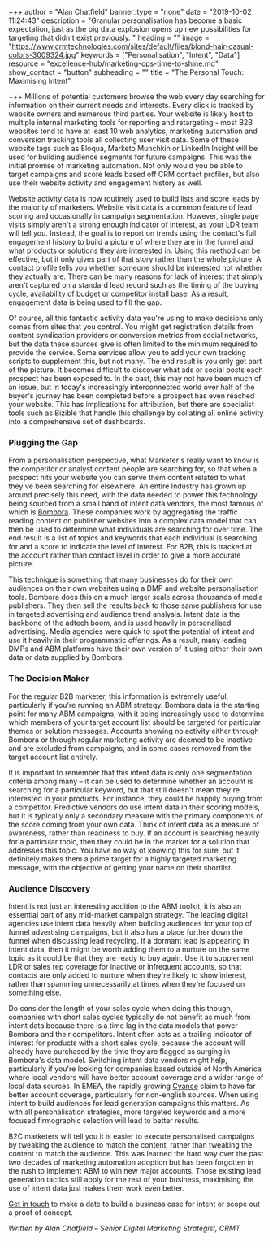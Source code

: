 +++
author = "Alan Chatfield"
banner_type = "none"
date = "2019-10-02 11:24:43"
description = "Granular personalisation has become a basic expectation, just as the big data explosion opens up new possibilities for targeting that didn't exist previously. "
heading = ""
image = "https://www.crmtechnologies.com/sites/default/files/blond-hair-casual-colors-3009324.jpg"
keywords = ["Personalisation", "Intent", "Data"]
resource = "excellence-hub/marketing-ops-time-to-shine.md"
show_contact = "button"
subheading = ""
title = "The Personal Touch: Maximising Intent"

+++
Millions of potential customers browse the web every day searching for information on their current needs and interests. Every click is tracked by website owners and numerous third parties. Your website is likely host to multiple internal marketing tools for reporting and retargeting - most B2B websites tend to have at least 10 web analytics, marketing automation and conversion tracking tools all collecting user visit data. Some of these website tags such as Eloqua, Marketo Munchkin or LinkedIn Insight will be used for building audience segments for future campaigns. This was the initial promise of marketing automation. Not only would you be able to target campaigns and score leads based off CRM contact profiles, but also use their website activity and engagement history as well.

Website activity data is now routinely used to build lists and score leads by the majority of marketers. Website visit data is a common feature of lead scoring and occasionally in campaign segmentation. However, single page visits simply aren't a strong enough indicator of interest, as your LDR team will tell you. Instead, the goal is to report on trends using the contact's full engagement history to build a picture of where they are in the funnel and what products or solutions they are interested in. Using this method can be effective, but it only gives part of that story rather than the whole picture. A contact profile tells you whether someone should be interested not whether they actually are. There can be many reasons for lack of interest that simply aren't captured on a standard lead record such as the timing of the buying cycle, availability of budget or competitor install base. As a result, engagement data is being used to fill the gap.

Of course, all this fantastic activity data you're using to make decisions only comes from sites that you control. You might get registration details from content syndication providers or conversion metrics from social networks, but the data these sources give is often limited to the minimum required to provide the service. Some services allow you to add your own tracking scripts to supplement this, but not many. The end result is you only get part of the picture. It becomes difficult to discover what ads or social posts each prospect has been exposed to. In the past, this may not have been much of an issue, but in today's increasingly interconnected world over half of the buyer's journey has been completed before a prospect has even reached your website. This has implications for attribution, but there are specialist tools such as Bizible that handle this challenge by collating all online activity into a comprehensive set of dashboards.

### Plugging the Gap

From a personalisation perspective, what Marketer's really want to know is the competitor or analyst content people are searching for, so that when a prospect hits your website you can serve them content related to what they've been searching for elsewhere. An entire Industry has grown up around precisely this need, with the data needed to power this technology being sourced from a small band of intent data vendors, the most famous of which is [Bombora](https://www.bombora.com/). These companies work by aggregating the traffic reading content on publisher websites into a complex data model that can then be used to determine what individuals are searching for over time. The end result is a list of topics and keywords that each individual is searching for and a score to indicate the level of interest. For B2B, this is tracked at the account rather than contact level in order to give a more accurate picture.

This technique is something that many businesses do for their own audiences on their own websites using a DMP and website personalisation tools. Bombora does this on a much larger scale across thousands of media publishers. They then sell the results back to those same publishers for use in targeted advertising and audience trend analysis. Intent data is the backbone of the adtech boom, and is used heavily in personalised advertising. Media agencies were quick to spot the potential of intent and use it heavily in their programmatic offerings. As a result, many leading DMPs and ABM platforms have their own version of it using either their own data or data supplied by Bombora.

### The Decision Maker

For the regular B2B marketer, this information is extremely useful, particularly if you're running an ABM strategy. Bombora data is the starting point for many ABM campaigns, with it being increasingly used to determine which members of your target account list should be targeted for particular themes or solution messages. Accounts showing no activity either through Bombora or through regular marketing activity are deemed to be inactive and are excluded from campaigns, and in some cases removed from the target account list entirely.

It is important to remember that this intent data is only one segmentation criteria among many – it can be used to determine whether an account is searching for a particular keyword, but that still doesn't mean they're interested in your products. For instance, they could be happily buying from a competitor. Predictive vendors do use intent data in their scoring models, but it is typically only a secondary measure with the primary components of the score coming from your own data. Think of intent data as a measure of awareness, rather than readiness to buy. If an account is searching heavily for a particular topic, then they could be in the market for a solution that addresses this topic. You have no way of knowing this for sure, but it definitely makes them a prime target for a highly targeted marketing message, with the objective of getting your name on their shortlist.

### Audience Discovery

Intent is not just an interesting addition to the ABM toolkit, it is also an essential part of any mid-market campaign strategy. The leading digital agencies use intent data heavily when building audiences for your top of funnel advertising campaigns, but it also has a place further down the funnel when discussing lead recycling. If a dormant lead is appearing in intent data, then it might be worth adding them to a nurture on the same topic as it could be that they are ready to buy again. Use it to supplement LDR or sales rep coverage for inactive or infrequent accounts, so that contacts are only added to nurture when they're likely to show interest, rather than spamming unnecessarily at times when they're focused on something else.

Do consider the length of your sales cycle when doing this though, companies with short sales cycles typically do not benefit as much from intent data because there is a time lag in the data models that power Bombora and their competitors. Intent often acts as a trailing indicator of interest for products with a short sales cycle, because the account will already have purchased by the time they are flagged as surging in Bombora's data model. Switching intent data vendors might help, particularly if you're looking for companies based outside of North America where local vendors will have better account coverage and a wider range of local data sources. In EMEA, the rapidly growing [Cyance](https://www.cyance.com/) claim to have far better account coverage, particularly for non-english sources. When using intent to build audiences for lead generation campaigns this matters. As with all personalisation strategies, more targeted keywords and a more focused firmographic selection will lead to better results.

B2C marketers will tell you it is easier to execute personalised campaigns by tweaking the audience to match the content, rather than tweaking the content to match the audience. This was learned the hard way over the past two decades of marketing automation adoption but has been forgotten in the rush to implement ABM to win new major accounts. Those existing lead generation tactics still apply for the rest of your business, maximising the use of intent data just makes them work even better.

[Get in touch](https://www.crmtechnologies.com/contact) to make a date to build a business case for intent or scope out a proof of concept.

_Written by Alan Chatfield – Senior Digital Marketing Strategist, CRMT_
